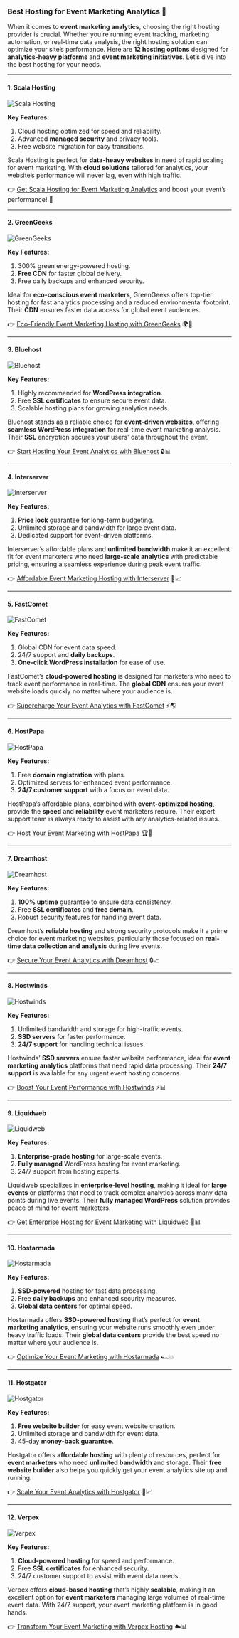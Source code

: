 ### Best Hosting for Event Marketing Analytics 🚀

When it comes to **event marketing analytics**, choosing the right hosting provider is crucial. Whether you’re running event tracking, marketing automation, or real-time data analysis, the right hosting solution can optimize your site’s performance. Here are **12 hosting options** designed for **analytics-heavy platforms** and **event marketing initiatives**. Let’s dive into the best hosting for your needs.

---

#### 1. Scala Hosting 
![Scala Hosting](https://i.imgur.com/uJ5JIK3.png "Scala Web Hosting")

**Key Features:**
1. Cloud hosting optimized for speed and reliability.
2. Advanced **managed security** and privacy tools.
3. Free website migration for easy transitions.

Scala Hosting is perfect for **data-heavy websites** in need of rapid scaling for event marketing. With **cloud solutions** tailored for analytics, your website’s performance will never lag, even with high traffic.

👉 [Get Scala Hosting for Event Marketing Analytics](https://snipitx.com/scala-jy) and boost your event’s performance! 🚀

---

#### 2. GreenGeeks 
![GreenGeeks](https://i.imgur.com/eEwuntu.jpg "GreenGeeks Hosting")

**Key Features:**
1. 300% green energy-powered hosting.
2. **Free CDN** for faster global delivery.
3. Free daily backups and enhanced security.

Ideal for **eco-conscious event marketers**, GreenGeeks offers top-tier hosting for fast analytics processing and a reduced environmental footprint. Their **CDN** ensures faster data access for global event audiences.

👉 [Eco-Friendly Event Marketing Hosting with GreenGeeks](https://snipitx.com/greengeeks-jy) 🌍💚

---

#### 3. Bluehost
![Bluehost](https://i.imgur.com/PasFF9E.jpeg "Bluehost Hosting")

**Key Features:**
1. Highly recommended for **WordPress integration**.
2. Free **SSL certificates** to ensure secure event data.
3. Scalable hosting plans for growing analytics needs.

Bluehost stands as a reliable choice for **event-driven websites**, offering **seamless WordPress integration** for real-time event marketing analysis. Their **SSL** encryption secures your users' data throughout the event.

👉 [Start Hosting Your Event Analytics with Bluehost](https://snipitx.com/bluehost-jy) 🔒📊

---

#### 4. Interserver 
![Interserver](https://i.imgur.com/OM5dOEW.jpeg "Interserver Hosting")

**Key Features:**
1. **Price lock** guarantee for long-term budgeting.
2. Unlimited storage and bandwidth for large event data.
3. Dedicated support for event-driven platforms.

Interserver’s affordable plans and **unlimited bandwidth** make it an excellent fit for event marketers who need **large-scale analytics** with predictable pricing, ensuring a seamless experience during peak event traffic.

👉 [Affordable Event Marketing Hosting with Interserver](https://snipitx.com/interserver-jy) 💸📈

---

#### 5. FastComet
![FastComet](https://i.imgur.com/7qgXuWp.png "FastComet Hosting")

**Key Features:**
1. Global CDN for event data speed.
2. 24/7 support and **daily backups**.
3. **One-click WordPress installation** for ease of use.

FastComet’s **cloud-powered hosting** is designed for marketers who need to track event performance in real-time. The **global CDN** ensures your event website loads quickly no matter where your audience is.

👉 [Supercharge Your Event Analytics with FastComet](https://snipitx.com/fastcomet-jy) ⚡🌎

---

#### 6. HostPapa
![HostPapa](https://i.imgur.com/ouDTkvl.jpeg "HostPapa Hosting")

**Key Features:**
1. Free **domain registration** with plans.
2. Optimized servers for enhanced event performance.
3. **24/7 customer support** with a focus on event data.

HostPapa’s affordable plans, combined with **event-optimized hosting**, provide the **speed** and **reliability** event marketers require. Their expert support team is always ready to assist with any analytics-related issues.

👉 [Host Your Event Marketing with HostPapa](https://snipitx.com/hostpapa-jy) 🏆📅

---

#### 7. Dreamhost
![Dreamhost](https://i.imgur.com/rXIg8ip.jpeg "Dreamhost Hosting")

**Key Features:**
1. **100% uptime** guarantee to ensure data consistency.
2. Free **SSL certificates** and **free domain**.
3. Robust security features for handling event data.

Dreamhost’s **reliable hosting** and strong security protocols make it a prime choice for event marketing websites, particularly those focused on **real-time data collection and analysis** during live events.

👉 [Secure Your Event Analytics with Dreamhost](https://snipitx.com/dreamhost-jy) 🔒📈

---

#### 8. Hostwinds
![Hostwinds](https://i.imgur.com/53aSNXx.jpeg "Hostwinds Hosting")

**Key Features:**
1. Unlimited bandwidth and storage for high-traffic events.
2. **SSD servers** for faster performance.
3. **24/7 support** for handling technical issues.

Hostwinds’ **SSD servers** ensure faster website performance, ideal for **event marketing analytics** platforms that need rapid data processing. Their **24/7 support** is available for any urgent event hosting concerns.

👉 [Boost Your Event Performance with Hostwinds](https://snipitx.com/hostwinds-jy) ⚡📊

---

#### 9. Liquidweb
![Liquidweb](https://i.imgur.com/4IvT9SC.jpeg "Liquidweb Hosting")

**Key Features:**
1. **Enterprise-grade hosting** for large-scale events.
2. **Fully managed** WordPress hosting for event marketing.
3. 24/7 support from hosting experts.

Liquidweb specializes in **enterprise-level hosting**, making it ideal for **large events** or platforms that need to track complex analytics across many data points during live events. Their **fully managed WordPress** solution provides peace of mind for event marketers.

👉 [Get Enterprise Hosting for Event Marketing with Liquidweb](https://snipitx.com/liquidweb-jy) 💼📊

---

#### 10. Hostarmada
![Hostarmada](https://i.imgur.com/KFbdf3o.jpeg "Hostarmada Hosting")

**Key Features:**
1. **SSD-powered** hosting for fast data processing.
2. Free **daily backups** and enhanced security measures.
3. **Global data centers** for optimal speed.

Hostarmada offers **SSD-powered hosting** that’s perfect for **event marketing analytics**, ensuring your website runs smoothly even under heavy traffic loads. Their **global data centers** provide the best speed no matter where your audience is.

👉 [Optimize Your Event Marketing with Hostarmada](https://snipitx.com/hostarmada-jy) 🏎️💥

---

#### 11. Hostgator
![Hostgator](https://i.imgur.com/BcVkH57.jpeg "Hostgator Hosting")

**Key Features:**
1. **Free website builder** for easy event website creation.
2. Unlimited storage and bandwidth for event data.
3. 45-day **money-back guarantee**.

Hostgator offers **affordable hosting** with plenty of resources, perfect for **event marketers** who need **unlimited bandwidth** and storage. Their **free website builder** also helps you quickly get your event analytics site up and running.

👉 [Scale Your Event Analytics with Hostgator](https://snipitx.com/hostgator-jy) 🔧📈

---

#### 12. Verpex
![Verpex](https://i.imgur.com/6x5LhiS.jpeg "Verpex Hosting")

**Key Features:**
1. **Cloud-powered hosting** for speed and performance.
2. Free **SSL certificates** for enhanced security.
3. 24/7 customer support to assist with event data needs.

Verpex offers **cloud-based hosting** that’s highly **scalable**, making it an excellent option for **event marketers** managing large volumes of real-time event data. With 24/7 support, your event marketing platform is in good hands.

👉 [Transform Your Event Marketing with Verpex Hosting](https://snipitx.com/verpex-jy) ☁️📊

